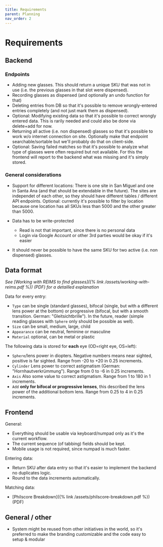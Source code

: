 ```yaml
---
title: Requirements
parent: Planning
nav_order: 2
---
```


# Requirements

## Backend

### Endpoints

- Adding new glasses. This should return a unique SKU that was not in use (i.e. the previous glasses in that slot were dispensed).
- Recording glasses as dispensed (and optionally an undo function for that)
- Deleting entries from DB so that it's possible to remove wrongly-entered entries completely (and not just mark them as dispensed).
- Optional: Modifying existing data so that it's possible to correct wrongly entered data. This is rarily needed and could also be done via delete+add for now.
- Returning all active (i.e. non dispensed) glasses so that it's possible to work w/o internet connection on site. Optionally make that endpoint searchable/sortable but we'll probably do that on client-side.
- Optional: Saving failed matches so that it's possible to analyze what type of glasses were often required but not available. For this the frontend will report to the backend what was missing and it's simply stored.

### General considerations

- Support for different locations: There is one site in San Miguel and one in Santa Ana (and that should be extendable in the future). The sites are independet of each other, so they should have different tables / different API endpoints. Optional: currently it's possible to filter by location because one location has all SKUs less than 5000 and the other greater than 5000.
- Data has to be write-protected

  - Read is not that important, since there is no personal data
  - Login via Google Account or other 3rd parties would be okay if it's easier

- It should never be possible to have the same SKU for two active (i.e. non dispensed) glasses.

## Data format

_See [Working with REIMS to find glasses]({% link /assets/working-with-reims.pdf %}) (PDF) for a detailled explanation_

Data for every entry:

- `Type` can be single (standard glasses), bifocal (single, but with a different lens power at the bottom) or progressive (bifocal, but with a smooth transition. German: "Gleitsichtbrille"). In the future, reader (simple reading glasses with `Sphere` only should be possible as well).
- `Size` can be small, medium, large, child
- `Appearance` can be neutral, feminine or masculine
- `Material` optional, can be metal or plastic

The following data is stored for **each** eye (OD=right eye, OS=left):

- `Sphere`/lens power in diopters. Negative numbers means near sighted, positive is far sighted. Range from -20 to +20 in 0.25 increments.
- `Cylinder` Lens power to correct astigmatism (German: "Hornhautverkrümmung"). Range from 0 to -6 in 0.25 increments.
- `Axis` Also some value to correct astigmatism. Range from 1 to 180 in 1 increments.
- `Add` **only for bifocal or progressive lenses**, this described the lens power of the additional bottom lens. Range from 0.25 to 4 in 0.25 increments.

## Frontend

General:

- Everything should be usable via keyboard/numpad only as it's the current workflow.
- The current sequence (of tabbing) fields should be kept.
- Mobile usage is not required, since numpad is much faster.

Entering data:

- Return SKU after data entry so that it's easier to implement the backend no duplicates logic.
- Round to the data increments automatically.

Matching data:

- [Philscore Breakdown]({% link /assets/philscore-breakdown.pdf %}) (PDF)

## General / other

- System might be reused from other initiatives in the world, so it's preferred to make the branding customizable and the code easy to setup & modular
